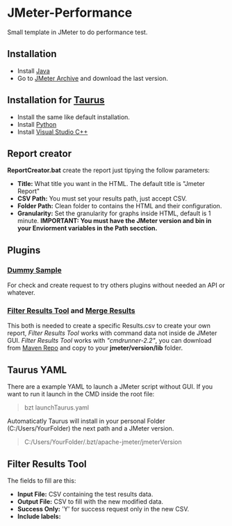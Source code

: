 # JMeter-Performance
Small template in JMeter to do performance test.

## Installation
- Install [Java](https://www.java.com/es/download/)
- Go to [JMeter Archive](https://archive.apache.org/dist/jmeter/binaries/) and download the last version.

## Installation for [Taurus](https://gettaurus.org/install/Installation/)
- Install the same like default installation.
- Install [Python](https://www.python.org/downloads/)
- Install [Visual Studio C++](https://visualstudio.microsoft.com/thank-you-downloading-visual-studio/?sku=Community&rel=16)

## Report creator
**ReportCreator.bat** create the report just tipying the follow parameters:
- **Title:** What title you want in the HTML. The default title is "Jmeter Report"
- **CSV Path:** You must set your results path, just accept CSV.
- **Folder Path:** Clean folder to contains the HTML and their configuration.
- **Granularity:** Set the granularity for graphs inside HTML, default is 1 minute.
**IMPORTANT: You must have the JMeter version and bin in your Enviorment variables in the Path secction.**

## Plugins
### [Dummy Sample](https://jmeter-plugins.org/wiki/DummySampler/)
For check and create request to try others plugins without needed an API or whatever.
### [Filter Results Tool](https://jmeter-plugins.org/wiki/FilterResultsTool/) and [Merge Results](https://jmeter-plugins.org/wiki/MergeResults/)
This both is needed to create a specific Results.csv to create your own report, *Filter Results Tool* works with command data not inside de JMeter GUI. 
*Filter Results Tool* works with *"cmdrunner-2.2"*, you can download from [Maven Repo](https://mvnrepository.com/artifact/kg.apc/cmdrunner/2.2) and copy to your **jmeter/version/lib** folder.

## Taurus YAML
There are a example YAML to launch a JMeter script without GUI. If you want to run it launch in the CMD inside the root file:
> bzt launchTaurus.yaml

Automaticatly Taurus will install in your personal Folder (C:/Users/YourFolder) the next path and a JMeter version.
> C:/Users/YourFolder/.bzt/apache-jmeter/jmeterVersion

## Filter Results Tool
The fields to fill are this:
- **Input File:** CSV containing the test results data.
- **Output File:** CSV to fill with the new modified data.
- **Success Only:** 'Y' for success request only in the new CSV.
- **Include labels:**
